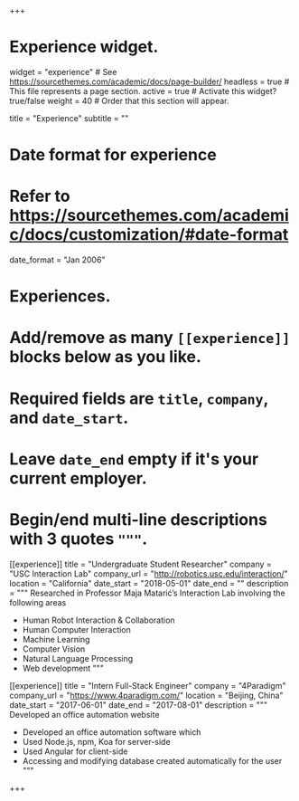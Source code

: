 +++
# Experience widget.
widget = "experience"  # See https://sourcethemes.com/academic/docs/page-builder/
headless = true  # This file represents a page section.
active = true  # Activate this widget? true/false
weight = 40  # Order that this section will appear.

title = "Experience"
subtitle = ""

# Date format for experience
#   Refer to https://sourcethemes.com/academic/docs/customization/#date-format
date_format = "Jan 2006"

# Experiences.
#   Add/remove as many `[[experience]]` blocks below as you like.
#   Required fields are `title`, `company`, and `date_start`.
#   Leave `date_end` empty if it's your current employer.
#   Begin/end multi-line descriptions with 3 quotes `"""`.
[[experience]]
  title = "Undergraduate Student Researcher"
  company = "USC Interaction Lab"
  company_url = "http://robotics.usc.edu/interaction/"
  location = "California"
  date_start = "2018-05-01"
  date_end = ""
  description = """
  Researched in Professor Maja Matarić’s Interaction Lab involving the following areas
  
  - Human Robot Interaction & Collaboration
  - Human Computer Interaction
  - Machine Learning
  - Computer Vision
  - Natural Language Processing
  - Web development
  """

[[experience]]
  title = "Intern Full-Stack Engineer"
  company = "4Paradigm"
  company_url = "https://www.4paradigm.com/"
  location = "Beijing, China"
  date_start = "2017-06-01"
  date_end = "2017-08-01"
  description = """
  Developed an office automation website
  
  - Developed an office automation software which
  - Used Node.js, npm, Koa for server-side
  - Used Angular for client-side
  - Accessing and modifying database created automatically for the user
  """

+++
